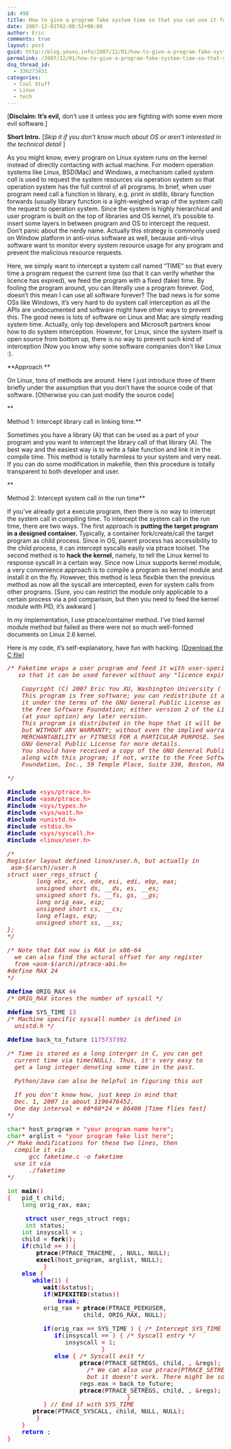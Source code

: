 ```yaml
---
id: 498
title: How to give a program fake system time so that you can use it forever (Linux)
date: 2007-12-01T02:00:52+00:00
author: Eric
comments: true
layout: post
guid: http://blog.youxu.info/2007/12/01/how-to-give-a-program-fake-system-time-so-that-you-can-use-it-forever-linux/
permalink: /2007/12/01/how-to-give-a-program-fake-system-time-so-that-you-can-use-it-forever-linux/
dsq_thread_id:
  - 336273431
categories:
  - Cool Stuff
  - Linux
  - tech
---
```

[**Disclaim: It&#8217;s evil,** don&#8217;t use it unless you are fighting with some even more evil software.]

**Short Intro.** [_Skip it if you don&#8217;t know much about OS or aren&#8217;t interested in the technical detail_ ]

As you might know, every program on Linux system runs on the kernel instead of directly contacting with actual machine. For modern operation systems like Linux, BSD(Mac) and Windows, a mechanism called _system call_ is used to request the system resources via operation system so that operation system has the full control of all programs. In brief, when user program need call a function in library, e.g. print in stdlib, library function forwards (usually library function is a light-weighed wrap of the system call) the request to operation system. Since the system is highly hierarchical and user program is built on the top of libraries and OS kernel, it&#8217;s possible to insert some layers in between program and OS to intercept the request. Don&#8217;t panic about the nerdy name. Actually this strategy is commonly used on Window platform in anti-virus software as well, because anti-virus software want to monitor every system resource usage for any program and prevent the malicious resource requests.

Here, we simply want to intercept a system call named &#8220;TIME&#8221; so that every time a program request the current time (so that it can verify whether the licence has expired), we feed the program with a fixed (fake) time. By fooling the program around, you can literally use a program forever. God, doesn&#8217;t this mean I can use all software forever? The bad news is for some OSs like Windows, it&#8217;s very hard to do system call interception as all the APIs are undocumented and software might have other ways to prevent this. The good news is lots of software on Linux and Mac are simply reading system time. Actually, only top developers and Microsoft partners know how to do system interception. However, for Linux, since the system itself is open source from bottom up, there is no way to prevent such kind of interception (Now you know why some software companies don&#8217;t like Linux :).

**Approach **

On Linux, tons of methods are around. Here I just introduce three of them briefly under the assumption that you don&#8217;t have the source code of that software. [Otherwise you can just modify the source code]
  
**
  
Method 1: Intercept library call in linking time.**

Sometimes you have a library (A) that can be used as a part of your program and you want to intercept the library call of that library (A). The best way and the easiest way is to write a fake function and link it in the compile time. This method is totally harmless to your system and very neat. If you can do some modification in makefile, then this procedure is totally transparent to both developer and user.
  
**
  
Method 2: Intercept system call in the run time**

If you&#8217;ve already got a execute program, then there is no way to intercept the system call in compiling time. To intercept the system call in the run time, there are two ways. The first approach is **putting the target program in a designed container.** Typically, a container fork/create/call the target program as child process. Since in OS, parent process has accessibility to the child process, it can intercept syscalls easily via ptrace toolset. The second method is to **hack the kernel**, namely, to tell the Linux kernel to response syscall in a certain way. Since now Linux supports kernel module, a very convenience approach is to compile a program as kernel module and install it on the fly. However, this method is less flexible then the previous method as now all the syscall are intercepted, even for system calls from other programs. [Sure, you can restrict the module only applicable to a certain process via a pid comparison, but then you need to feed the kernel module with PID, it&#8217;s awkward ]

In my implementation, I use ptrace/container method. I&#8217;ve tried kernel module method but failed as there were not so much well-formed documents on Linux 2.6 kernel.

Here is my code, it&#8217;s self-explanatory, have fun with hacking. [<a href="http://blog.youxu.info/faketime.c" target="_blank">Download the C file</a>]

<pre><tt><em><font color="#9a1900">/* Faketime wraps a user program and feed it with user-specified fake system time</font></em>
<em><font color="#9a1900">   so that it can be used forever without any "licence expired" problem</font></em>
<em><font color="#9a1900">	 </font></em>
<em><font color="#9a1900">    Copyright (C) 2007 Eric You XU, Washington University ( youxu [@T] wustl.edu ) </font></em>
<em><font color="#9a1900">    This program is free software; you can redistribute it and/or modify</font></em>
<em><font color="#9a1900">    it under the terms of the GNU General Public License as published by</font></em>
<em><font color="#9a1900">    the Free Software Foundation; either version 2 of the License, or</font></em>
<em><font color="#9a1900">    (at your option) any later version.</font></em>
<em><font color="#9a1900">    This program is distributed in the hope that it will be useful,</font></em>
<em><font color="#9a1900">    but WITHOUT ANY WARRANTY; without even the implied warranty of</font></em>
<em><font color="#9a1900">    MERCHANTABILITY or FITNESS FOR A PARTICULAR PURPOSE. See the</font></em>
<em><font color="#9a1900">    GNU General Public License for more details.</font></em>
<em><font color="#9a1900">    You should have received a copy of the GNU General Public License</font></em>
<em><font color="#9a1900">    along with this program; if not, write to the Free Software</font></em>
<em><font color="#9a1900">    Foundation, Inc., 59 Temple Place, Suite 330, Boston, MA 02111-1307 USA</font></em> 

<em><font color="#9a1900">*/</font></em>

<strong><font color="#000080">#include</font></strong> <font color="#ff0000">&lt;sys/ptrace.h&gt;</font>
<strong><font color="#000080">#include</font></strong> <font color="#ff0000">&lt;asm/ptrace.h&gt;</font>
<strong><font color="#000080">#include</font></strong> <font color="#ff0000">&lt;sys/types.h&gt;</font>
<strong><font color="#000080">#include</font></strong> <font color="#ff0000">&lt;sys/wait.h&gt;</font>
<strong><font color="#000080">#include</font></strong> <font color="#ff0000">&lt;unistd.h&gt;</font>
<strong><font color="#000080">#include</font></strong> <font color="#ff0000">&lt;stdio.h&gt;</font>
<strong><font color="#000080">#include</font></strong> <font color="#ff0000">&lt;sys/syscall.h&gt;</font>
<strong><font color="#000080">#include</font></strong> <font color="#ff0000">&lt;linux/user.h&gt;</font>

<em><font color="#9a1900">/*</font></em>
<em><font color="#9a1900">Register layout defined linux/user.h, but actually in </font></em>
<em><font color="#9a1900"> asm-$(arch)/user.h</font></em>
<em><font color="#9a1900">struct user_regs_struct {</font></em>
<em><font color="#9a1900">        long ebx, ecx, edx, esi, edi, ebp, eax;</font></em>
<em><font color="#9a1900">        unsigned short ds, __ds, es, __es;</font></em>
<em><font color="#9a1900">        unsigned short fs, __fs, gs, __gs;</font></em>
<em><font color="#9a1900">        long orig_eax, eip;</font></em>
<em><font color="#9a1900">        unsigned short cs, __cs;</font></em>
<em><font color="#9a1900">        long eflags, esp;</font></em>
<em><font color="#9a1900">        unsigned short ss, __ss;</font></em>
<em><font color="#9a1900">};</font></em>
<em><font color="#9a1900">*/</font></em>

<em><font color="#9a1900">/* Note that EAX now is RAX in x86-64</font></em>
<em><font color="#9a1900"> 	we can also find the actural offset for any register</font></em>
<em><font color="#9a1900"> 	from &lt;asm-$(arch)/ptrace-abi.h&gt;</font></em>
<em><font color="#9a1900">#define RAX 24</font></em>
<em><font color="#9a1900">*/</font></em>

<strong><font color="#000080">#define</font></strong> ORIG_RAX <font color="#993399">44</font>
<em><font color="#9a1900">/* ORIG_RAX stores the number of syscall */</font></em>

<strong><font color="#000080">#define</font></strong> SYS_TIME <font color="#993399">13</font>
<em><font color="#9a1900">/* Machine specific syscall number is defined in </font></em>
<em><font color="#9a1900">	unistd.h */</font></em>

<strong><font color="#000080">#define</font></strong> back_to_future <font color="#993399">1175737392</font>

<em><font color="#9a1900">/* Time is stored as a long interger in C, you can get </font></em>
<em><font color="#9a1900">	current time via time(NULL). Thus, it's very easy to </font></em>
<em><font color="#9a1900">	get a long integer denoting some time in the past. </font></em>
<em><font color="#9a1900">	</font></em>
<em><font color="#9a1900">	Python/Java can also be helpful in figuring this out </font></em>
<em><font color="#9a1900">	</font></em>
<em><font color="#9a1900">	If you don't know how, just keep in mind that </font></em>
<em><font color="#9a1900">	Dec. 1, 2007 is about 1196476452. </font></em>
<em><font color="#9a1900">	One day interval = 60*60*24 = 86400 [Time flies fast]</font></em>
<em><font color="#9a1900">*/</font></em>

<font color="#009900">char</font><font color="#990000">*</font> host_program <font color="#990000">=</font> <font color="#ff0000">"your program name here"</font><font color="#990000">;</font>
<font color="#009900">char</font><font color="#990000">*</font> arglist <font color="#990000">=</font> <font color="#ff0000">"your program fake list here"</font><font color="#990000">;</font>
<em><font color="#9a1900">/* Make modifications for these two lines, then </font></em>
<em><font color="#9a1900">	compile it via</font></em>
<em><font color="#9a1900">		gcc faketime.c -o faketime</font></em>
<em><font color="#9a1900">	use it via </font></em>
<em><font color="#9a1900">		./faketime</font></em>
<em><font color="#9a1900">*/</font></em>

<font color="#009900">int</font> <strong><font color="#000000">main</font></strong><font color="#990000">(</font><font color="#990000">)</font>
<font color="#ff0000">{</font>   pid_t child<font color="#990000">;</font>
    <font color="#009900">long</font> orig_rax<font color="#990000">,</font> eax<font color="#990000">;</font>

	 <strong><font color="#0000ff">struct</font></strong> user_regs_struct regs<font color="#990000">;</font>
	 <font color="#009900">int</font> status<font color="#990000">;</font>
    <font color="#009900">int</font> insyscall <font color="#990000">=</font> <font color="#993399"></font><font color="#990000">;</font>
    child <font color="#990000">=</font> <strong><font color="#000000">fork</font></strong><font color="#990000">(</font><font color="#990000">)</font><font color="#990000">;</font>
    <strong><font color="#0000ff">if</font></strong><font color="#990000">(</font>child <font color="#990000">=</font><font color="#990000">=</font> <font color="#993399"></font><font color="#990000">)</font> <font color="#ff0000">{</font>
        <strong><font color="#000000">ptrace</font></strong><font color="#990000">(</font>PTRACE_TRACEME<font color="#990000">,</font> <font color="#993399"></font><font color="#990000">,</font> NULL<font color="#990000">,</font> NULL<font color="#990000">)</font><font color="#990000">;</font>
        <strong><font color="#000000">execl</font></strong><font color="#990000">(</font>host_program<font color="#990000">,</font> arglist<font color="#990000">,</font> NULL<font color="#990000">)</font><font color="#990000">;</font>
          <font color="#ff0000">}</font>
    <strong><font color="#0000ff">else</font></strong> <font color="#ff0000">{</font>
       <strong><font color="#0000ff">while</font></strong><font color="#990000">(</font><font color="#993399">1</font><font color="#990000">)</font> <font color="#ff0000">{</font>
          <strong><font color="#000000">wait</font></strong><font color="#990000">(</font><font color="#990000">&</font>status<font color="#990000">)</font><font color="#990000">;</font>
          <strong><font color="#0000ff">if</font></strong><font color="#990000">(</font><strong><font color="#000000">WIFEXITED</font></strong><font color="#990000">(</font>status<font color="#990000">)</font><font color="#990000">)</font>
              <strong><font color="#0000ff">break</font></strong><font color="#990000">;</font>
          orig_rax <font color="#990000">=</font> <strong><font color="#000000">ptrace</font></strong><font color="#990000">(</font>PTRACE_PEEKUSER<font color="#990000">,</font>
                     child<font color="#990000">,</font> ORIG_RAX<font color="#990000">,</font> NULL<font color="#990000">)</font><font color="#990000">;</font>

          <strong><font color="#0000ff">if</font></strong><font color="#990000">(</font>orig_rax <font color="#990000">=</font><font color="#990000">=</font> SYS_TIME <font color="#990000">)</font> <font color="#ff0000">{</font> <em><font color="#9a1900">/* Intercept SYS_TIME syscall */</font></em>
             <strong><font color="#0000ff">if</font></strong><font color="#990000">(</font>insyscall <font color="#990000">=</font><font color="#990000">=</font> <font color="#993399"></font><font color="#990000">)</font> <font color="#ff0000">{</font> <em><font color="#9a1900">/* Syscall entry */</font></em>
                insyscall <font color="#990000">=</font> <font color="#993399">1</font><font color="#990000">;</font>
             			  <font color="#ff0000">}</font>
         	 <strong><font color="#0000ff">else</font></strong> <font color="#ff0000">{</font> <em><font color="#9a1900">/* Syscall exit */</font></em>
					<strong><font color="#000000">ptrace</font></strong><font color="#990000">(</font>PTRACE_GETREGS<font color="#990000">,</font> child<font color="#990000">,</font> <font color="#993399"></font><font color="#990000">,</font> <font color="#990000">&</font>regs<font color="#990000">)</font><font color="#990000">;</font>
				   <em><font color="#9a1900">	/* We can also use ptrace(PTRACE_SETREGS, child ,RAX, &back_to_future); </font></em>
<em><font color="#9a1900">						but it doesn't work. There might be some tricky here */</font></em>
					regs<font color="#990000">.</font>eax <font color="#990000">=</font> back_to_future<font color="#990000">;</font>
					<strong><font color="#000000">ptrace</font></strong><font color="#990000">(</font>PTRACE_SETREGS<font color="#990000">,</font> child<font color="#990000">,</font> <font color="#993399"></font><font color="#990000">,</font> <font color="#990000">&</font>regs<font color="#990000">)</font><font color="#990000">;</font>
            	                 <font color="#ff0000">}</font>
          <font color="#ff0000">}</font> <em><font color="#9a1900">// End if with SYS_TIME </font></em>
       <strong><font color="#000000">ptrace</font></strong><font color="#990000">(</font>PTRACE_SYSCALL<font color="#990000">,</font> child<font color="#990000">,</font> NULL<font color="#990000">,</font> NULL<font color="#990000">)</font><font color="#990000">;</font>
        <font color="#ff0000">}</font>
    <font color="#ff0000">}</font>
    <strong><font color="#0000ff">return</font></strong> <font color="#993399"></font><font color="#990000">;</font>
<font color="#ff0000">}</font>

</tt></pre>